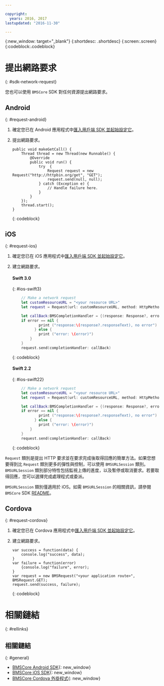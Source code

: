 ```yaml
---

copyright:
  years: 2016, 2017
lastupdated: "2016-11-30"

---
```

{:new_window: target="_blank"}
{:shortdesc: .shortdesc}
{:screen:.screen}
{:codeblock:.codeblock}

# 提出網路要求
{: #sdk-network-request}

您也可以使用 `BMSCore` SDK 對任何資源提出網路要求。

## Android
{: #request-android}

1. 確定您已在 Android 應用程式中[匯入用戶端 SDK 並起始設定它](/docs/mobile/sdk_BMSClient.html#init-BMSClient-android)。 
	
2. 提出網路要求。

	```
	public void makeGetCall() {
		Thread thread = new Thread(new Runnable() {
			@Override
			public void run() {
				try  {
					Request request = new Request("http://httpbin.org/get", "GET");
					request.send(null, null);
				} catch (Exception e) {
					// Handle failure here.
				}
			}
		});
		thread.start();
	}
	```
	{: codeblock}

## iOS
{: #request-ios}

1. 確定您已在 iOS 應用程式中[匯入用戶端 SDK 並起始設定它](/docs/mobile/sdk_BMSClient.html#init-BMSClient-ios)。

2. 建立網路要求。

	#### Swift 3.0
	{: #ios-swift3}
	
	```Swift
	 	// Make a network request
		let customResourceURL = "<your resource URL>"
		let request = Request(url: customResourceURL, method: HttpMethod.GET)
	
		let callBack:BMSCompletionHandler = {(response: Response?, error: Error?) in
	   	if error == nil {
	       	    print ("response:\(response?.responseText), no error")
	    	  } else {
	       	    print ("error: \(error)")
	    	}
		}
		request.send(completionHandler: callBack)
	```
	{: codeblock}
 
	#### Swift 2.2
	{: #ios-swift22}
	
	```Swift
	 	// Make a network request
		let customResourceURL = "<your resource URL>"
		let request = Request(url: customResourceURL, method: HttpMethod.GET)
	
		let callBack:BMSCompletionHandler = {(response: Response?, error: NSError?) in
	   	if error == nil {
	       	    print ("response:\(response?.responseText), no error")
	    	  } else {
	       	    print ("error: \(error)")
	    	}
		}
		request.send(completionHandler: callBack)
	```
	{: codeblock}

`Request` 類別是提出 HTTP 要求並在要求完成後取得回應的簡單方法。如果您想要得到比 `Request` 類別更多的彈性與控制，可以使用 `BMSURLSession` 類別。`BMSURLSession` 類別部分特性包括監視上傳的進度，以及暫停或取消要求。若要取得回應，您可以選擇完成處理程式或委派。

`BMSURLSession` 類別僅適用於 iOS。如需 `BMSURLSession` 的相關資訊，請參閱 `BMSCore` SDK [README](https://github.com/ibm-bluemix-mobile-services/bms-clientsdk-swift-core)。


## Cordova
{: #request-cordova}

1. 確定您已在 Cordova 應用程式中[匯入用戶端 SDK 並起始設定它](/docs/mobile/sdk_BMSClient.html#init-BMSClient-cordova)。

2. 建立網路要求。

	```
	var success = function(data) {
		console.log("success", data);
	}
	var failure = function(error)
		{console.log("failure", error);
	}
	var request = new BMSRequest("<your application route>", BMSRequest.GET);
	request.send(success, failure);
	```
	{: codeblock}


# 相關鏈結
{: #rellinks}

## 相關鏈結
{: #general}

* [BMSCore Android SDK](https://github.com/ibm-bluemix-mobile-services/bms-clientsdk-android-core){: new_window}
* [BMSCore iOS SDK](https://github.com/ibm-bluemix-mobile-services/bms-clientsdk-swift-core){: new_window}
* [BMSCore Cordova 外掛程式](https://github.com/ibm-bluemix-mobile-services/bms-clientsdk-cordova-plugin-core){: new_window}
